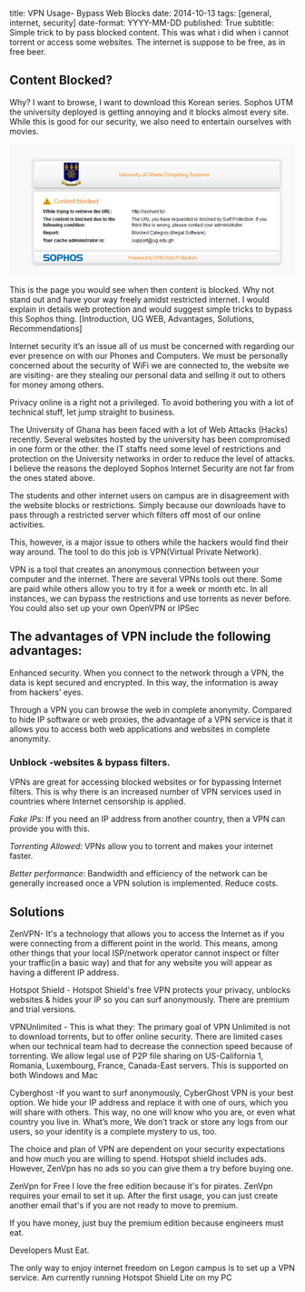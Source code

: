 title: VPN Usage- Bypass Web Blocks
date: 2014-10-13
tags: [general, internet, security]
date-format: YYYY-MM-DD
published: True
subtitle: Simple trick to by pass blocked content. This was what i did when i cannot torrent or access some websites. The internet is suppose to be free, as in free beer.

## Content Blocked?
Why? I want to browse, I want to download this  Korean series. Sophos UTM the university deployed is getting annoying and it blocks almost every site. While this is good for our security, we also need to entertain ourselves with movies. 

![Screenshot 1](../../static_dir/img/screenshot-10.png)

This is the page you would see when then content is blocked. Why not stand out and have your way freely amidst restricted internet. I would explain in details web protection and would suggest simple tricks to bypass this Sophos thing.
[Introduction, UG WEB, Advantages, Solutions, Recommendations]

Internet security it’s an issue all of us must be concerned with regarding our ever presence on with our Phones and Computers. We must be personally concerned about the security of WiFi we are connected to, the website we are visiting- are they stealing our personal data and selling it out to others for money among others.

Privacy online is a right not a privileged. To avoid bothering you with a lot of technical stuff, let jump straight to business.

The University of Ghana has been faced with a lot of Web Attacks (Hacks) recently. Several websites hosted by the university has been compromised in one form or the other. the IT staffs need some level of restrictions and protection on the University networks in order to reduce the level of attacks. I believe the reasons the deployed Sophos Internet Security are not far from the ones stated above.

The students and other internet users on campus are in disagreement with the website blocks or restrictions. Simply because our downloads have to pass through a restricted server which filters off most of our online activities.

This, however, is a major issue to others while the hackers would find their way around. The tool to do this job is VPN(Virtual Private Network).

VPN is a tool that creates an anonymous connection between your computer and the internet. There are several VPNs tools out there. Some are paid while others allow
you to try it for a week or month etc. In all instances, we can bypass the restrictions and use torrents as never before. You could also set up your own OpenVPN or IPSec

 ## The advantages of VPN include the following advantages:

Enhanced security. When you connect to the network through a VPN, the data is
kept secured and encrypted. In this way, the information is away from hackers’
eyes.

Through a VPN you can browse the web in complete anonymity. Compared to hide IP
software or web proxies, the advantage of a VPN service is that it allows you
to access both web applications and websites in complete anonymity.

### Unblock -websites & bypass filters.

VPNs are great for accessing blocked websites or for bypassing Internet filters.
This is why there is an increased number of VPN services used in countries
where Internet censorship is applied.

_Fake IPs:_ If you need an IP address from another country, then a VPN can provide you with this.

_Torrenting Allowed:_ VPNs allow you to torrent and makes your internet faster.

_Better performance:_ Bandwidth and efficiency of the network can be generally increased once a VPN solution is implemented. Reduce costs.

## Solutions

ZenVPN- It's a technology that allows you to access the Internet as if you were connecting from a different point in the world. This means, among other things that your local ISP/network operator cannot inspect or filter your traffic(in a basic way) and that for any website you will appear as having a different IP address.

Hotspot Shield - Hotspot Shield's free VPN protects your privacy, unblocks websites & hides your IP so you can surf anonymously. There are premium and trial versions.

VPNUnlimited - This is what they: The primary goal of VPN Unlimited is not to download torrents, but to offer online security. There are limited cases when our technical team had to decrease the connection speed because of torrenting. We allow legal use of P2P file sharing on US-California 1, Romania, Luxembourg, France, Canada-East servers. This is supported on both Windows and Mac

Cyberghost -If you want to surf anonymously, CyberGhost VPN is your best option. We hide your IP address and replace it with one of ours, which you will share with others. This
way, no one will know who you are, or even what country you live in. What’s
more, We don’t track or store any logs from our users, so your identity is a
complete mystery to us, too.

The choice and plan of VPN are dependent on your security expectations and how much you are willing to spend. Hotspot shield includes ads. However, ZenVpn has no ads so you can give them a try before buying one.

ZenVpn for Free
I love the free edition because it's for pirates. ZenVpn requires your email to set it up. After the first usage, you can just create another email that's if you are not ready to move to premium. 

If you have money, just buy the premium edition because engineers must eat.

Developers Must Eat.

The only way to enjoy internet freedom on Legon campus is to
set up a VPN service. Am currently running Hotspot Shield Lite on my PC
